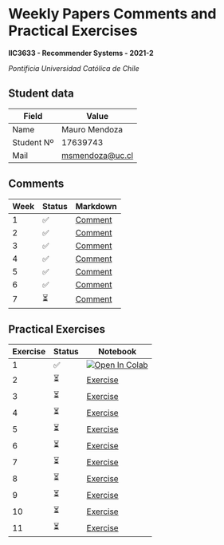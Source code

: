 # Weekly Papers Comments and Practical Exercises

**IIC3633 - Recommender Systems - 2021-2**

_Pontificia Universidad Católica de Chile_


## Student data

Field      | Value
---------- | -----------------
Name       | Mauro Mendoza
Student Nº | 17639743
Mail       | [msmendoza@uc.cl](mailto:msmendoza@uc.cl)

## Comments

Week |          Status          | Markdown
---- | -------------------------|-----------
1    | :white_check_mark:       | [Comment](https://github.com/msmendoza/lecturasIIC3633-2021/blob/master/Comments/lectura1.MD)
2    | :white_check_mark:       | [Comment](https://github.com/msmendoza/lecturasIIC3633-2021/blob/master/Comments/lectura2.MD)
3    | :white_check_mark:       | [Comment](https://github.com/msmendoza/lecturasIIC3633-2021/blob/master/Comments/lectura3.MD)
4    | :white_check_mark:       | [Comment](https://github.com/msmendoza/lecturasIIC3633-2021/blob/master/Comments/lectura4.MD)
5    | :white_check_mark:       | [Comment](https://github.com/msmendoza/lecturasIIC3633-2021/blob/master/Comments/lectura5.MD)
6    | :white_check_mark:       | [Comment](https://github.com/msmendoza/lecturasIIC3633-2021/blob/master/Comments/lectura5.MD)
7    | :hourglass_flowing_sand: | [Comment](https://github.com/msmendoza/lecturasIIC3633-2021/blob/master/Comments/lectura5.MD)

## Practical Exercises

Exercise |          Status          | Notebook
-------- | ------------------------ | ---------
1        | :white_check_mark:       | [![Open In Colab](https://colab.research.google.com/assets/colab-badge.svg)](https://colab.research.google.com/github/msmendoza/lecturasIIC3633-2021/blob/master/Exercises/01_Most_Popular_y_Item_Average_Rating.ipynb)
2        | :hourglass_flowing_sand: | [Exercise](https://github.com/msmendoza/lecturasIIC3633-2021)
3        | :hourglass_flowing_sand: | [Exercise](https://github.com/msmendoza/lecturasIIC3633-2021)
4        | :hourglass_flowing_sand: | [Exercise](https://github.com/msmendoza/lecturasIIC3633-2021)
5        | :hourglass_flowing_sand: | [Exercise](https://github.com/msmendoza/lecturasIIC3633-2021)
6        | :hourglass_flowing_sand: | [Exercise](https://github.com/msmendoza/lecturasIIC3633-2021)
7        | :hourglass_flowing_sand: | [Exercise](https://github.com/msmendoza/lecturasIIC3633-2021)
8        | :hourglass_flowing_sand: | [Exercise](https://github.com/msmendoza/lecturasIIC3633-2021)
9        | :hourglass_flowing_sand: | [Exercise](https://github.com/msmendoza/lecturasIIC3633-2021)
10       | :hourglass_flowing_sand: | [Exercise](https://github.com/msmendoza/lecturasIIC3633-2021)
11       | :hourglass_flowing_sand: | [Exercise](https://github.com/msmendoza/lecturasIIC3633-2021)

[comment]: <> (:hourglass_flowing_sand:)
[comment]: <> (:white_check_mark:)
